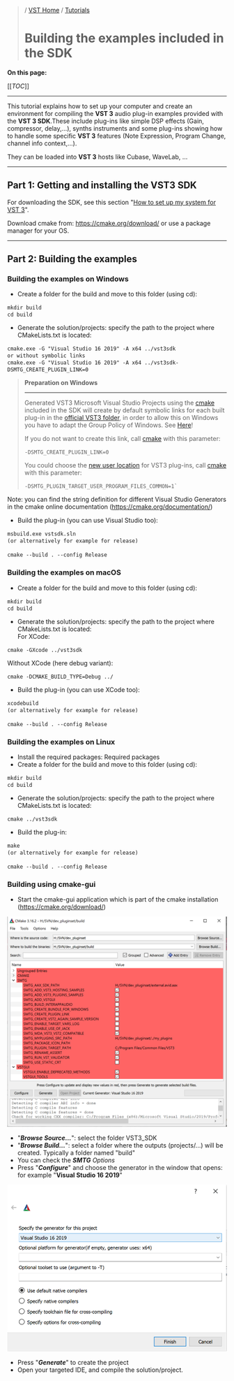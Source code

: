 >/ [VST Home](../index.md) / [Tutorials](../Tutorials/Index.md)
>
># Building the examples included in the SDK

**On this page:**

[[_TOC_]]

---

This tutorial explains how to set up your computer and create an environment for compiling the **VST 3** audio plug-in examples provided with the **VST 3 SDK**.These include plug-ins like simple DSP effects (Gain, compressor, delay,...), synths instruments and some plug-ins showing how to handle some specific **VST 3** features (Note Expression, Program Change, channel info context,...).

They can be loaded into **VST 3** hosts like Cubase, WaveLab, ...

---

## Part 1: Getting and installing the VST3 SDK

For downloading the SDK, see this section "[How to set up my system for VST 3](../Getting+Started/How+to+setup+my+system.md)".

Download cmake from: <https://cmake.org/download/> or use a package manager for your OS.

---

## Part 2: Building the examples

### Building the examples on Windows

- Create a folder for the build and move to this folder (using cd):
```
mkdir build
cd build
```

- Generate the solution/projects: specify the path to the project where CMakeLists.txt is located:

```
cmake.exe -G "Visual Studio 16 2019" -A x64 ../vst3sdk
or without symbolic links
cmake.exe -G "Visual Studio 16 2019" -A x64 ../vst3sdk-DSMTG_CREATE_PLUGIN_LINK=0
```

>**Preparation on Windows**
>
>---
>
>Generated VST3 Microsoft Visual Studio Projects using the [cmake](https://cmake.org/) included in the SDK will create by default symbolic links for each built plug-in in the [official VST3 folder](../Technical+Documentation/Locations+Format/Plugin+Locations.md), in order to allow this on Windows you have to adapt the Group Policy of Windows. See [Here](../Getting+Started/Preparation+on+Windows.md)!
>
>If you do not want to create this link, call [cmake](https://cmake.org/) with this parameter:
>
>```
>-DSMTG_CREATE_PLUGIN_LINK=0
>```
>
>You could choose the [new user location](../Technical+Documentation/Locations+Format/Plugin+Locations.md) for VST3 plug-ins, call [cmake](https://cmake.org/) with this parameter:
>
>```
>-DSMTG_PLUGIN_TARGET_USER_PROGRAM_FILES_COMMON=1`
>```

Note: you can find the string definition for different Visual Studio Generators in the cmake online documentation (<https://cmake.org/documentation/>)

- Build the plug-in (you can use Visual Studio too):
```
msbuild.exe vstsdk.sln
(or alternatively for example for release)

cmake --build . --config Release
```

### Building the examples on macOS

- Create a folder for the build and move to this folder (using cd):

```
mkdir build
cd build
```

- Generate the solution/projects: specify the path to the project where CMakeLists.txt is located:<br>
For XCode:

```
cmake -GXcode ../vst3sdk
```

Without XCode (here debug variant):

```
cmake -DCMAKE_BUILD_TYPE=Debug ../
```

- Build the plug-in (you can use XCode too):

```
xcodebuild
(or alternatively for example for release)

cmake --build . --config Release
```

### Building the examples on Linux

- Install the required packages: Required packages
- Create a folder for the build and move to this folder (using cd):

```
mkdir build
cd build
```

- Generate the solution/projects: specify the path to the project where CMakeLists.txt is located:

```
cmake ../vst3sdk
```

- Build the plug-in:

```
make
(or alternatively for example for release)

cmake --build . --config Release
```

### Building using cmake-gui

- Start the cmake-gui application which is part of the cmake installation (<https://cmake.org/download/>)

![tutorials_1](../../resources/tutorials_1.png)

- "***Browse Source...***": select the folder VST3_SDK
- "***Browse Build...***": select a folder where the outputs (projects/...) will be created. Typically a folder named "build"
- You can check the ***SMTG** Options*
- Press "***Configure***" and choose the generator in the window that opens: for example "**Visual Studio 16 2019**"

![tutorials_2](../../resources/tutorials_2.png)

- Press "***Generate***" to create the project
- Open your targeted IDE, and compile the solution/project.